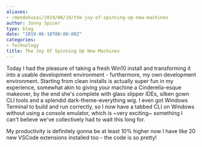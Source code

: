 ```yaml
---
aliases:
- /mendokusai/2019/06/18/the-joy-of-spinning-up-new-machines
author: Jonny Spicer
type: blog
date: "2019-06-18T00:00:00Z"
categories:
- Technology
title: The Joy Of Spinning Up New Machines
---
```

Today I had the pleasure of taking a fresh Win10 install and transforming it into a usable development environment - furthermore, my own development environment.
Starting from clean installs is actually super fun in my experience, somewhat akin to giving your machine a Cinderella-esque makeover, by the end she's complete
with glass slipper IDEs, silken gown CLI tools and a splendid dark-theme-everything wig. I even got Windows Terminal to build and run correctly, so I now have a
tabbed CLI on Windows without using a console emulator, which is ~very exciting~ something I can't believe we've collectively had to wait this long for.

My productivity is definitely gonna be at least 10% higher now I have like 20 new VSCode extensions installed too - the code is so pretty!
